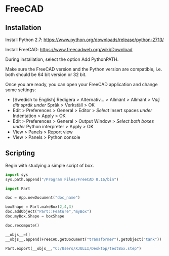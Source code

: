 # FreeCAD

## Installation
Install Python 2.7: https://www.python.org/downloads/release/python-2713/

Install FreeCAD: https://www.freecadweb.org/wiki/Download

During installation, select the option Add PythonPATH.

Make sure the FreeCAD version and the Python version are compatible, i.e. both should be 64 bit version or 32 bit.

Once you are ready, you can open your FreeCAD application and change some settings:
- [Swedish to English] Redigera > Alternativ... > Allmänt > Allmänt > _Välj ditt språk under_ Språk > Verkställ > OK
- Edit > Preferences > General > Editor > _Select_ Insert spaces _under_ Indentation > Apply > OK
- Edit > Preferences > General > Output Window > _Select both boxes under_ Python interpreter > Apply > OK
- View > Panels > Report view
- View > Panels > Python console

## Scripting
Begin with studying a simple script of box.
```python
import sys
sys.path.append("/Program Files/FreeCAD 0.16/bin")

import Part

doc = App.newDocument("doc_name")

boxShape = Part.makeBox(2,4,3)
doc.addObject("Part::Feature","myBox")
doc.myBox.Shape = boxShape

doc.recompute()

__objs__=[]
__objs__.append(FreeCAD.getDocument("transformer").getObject("tank"))

Part.export(__objs__,"C:/Users/XJULLI/Desktop/testBox.step")
```
